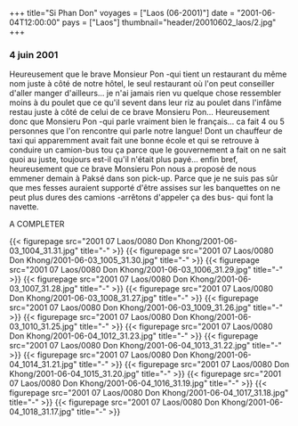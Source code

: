 +++
title="Si Phan Don"
voyages = ["Laos (06-2001)"]
date = "2001-06-04T12:00:00"
pays = ["Laos"]
thumbnail="header/20010602_laos/2.jpg"
+++
### 4 juin 2001

Heureusement que le brave Monsieur Pon -qui tient un restaurant du même nom 
juste à côté de notre hôtel, le seul restaurant où l'on peut conseiller d'aller 
manger d'ailleurs... je n'ai jamais rien vu quelque chose ressembler moins à 
du poulet que ce qu'il sevent dans leur riz au poulet dans l'infâme restau juste 
à côté de celui de ce brave Monsieru Pon... Heureusement donc que Monsieru Pon 
-qui parle vraiment bien le français... ca fait 4 ou 5 personnes que l'on rencontre 
qui parle notre langue! Dont un chauffeur de taxi qui apparemment avait fait 
une bonne école et qui se retrouve à conduire un camion-bus tou ça parce que 
le gouvernement a fait on ne sait quoi au juste, toujours est-il qu'il n'était 
plus payé... enfin bref, heureusement que ce brave Monsieru Pon nous a proposé 
de nous emmener demain à Paksé dans son pick-up. Parce que je ne suis pas sûr 
que mes fesses auraient supporté d'être assises sur les banquettes on ne peut 
plus dures des camions -arrêtons d'appeler ça des bus- qui font la navette.

A COMPLETER


<div id="TOTO">{{< figurepage src="2001 07 Laos/0080 Don Khong/2001-06-03_1004_31.31.jpg" title="-"  >}}
{{< figurepage src="2001 07 Laos/0080 Don Khong/2001-06-03_1005_31.30.jpg" title="-"  >}}
{{< figurepage src="2001 07 Laos/0080 Don Khong/2001-06-03_1006_31.29.jpg" title="-"  >}}
{{< figurepage src="2001 07 Laos/0080 Don Khong/2001-06-03_1007_31.28.jpg" title="-"  >}}
{{< figurepage src="2001 07 Laos/0080 Don Khong/2001-06-03_1008_31.27.jpg" title="-"  >}}
{{< figurepage src="2001 07 Laos/0080 Don Khong/2001-06-03_1009_31.26.jpg" title="-"  >}}
{{< figurepage src="2001 07 Laos/0080 Don Khong/2001-06-03_1010_31.25.jpg" title="-"  >}}
{{< figurepage src="2001 07 Laos/0080 Don Khong/2001-06-04_1012_31.23.jpg" title="-"  >}}
{{< figurepage src="2001 07 Laos/0080 Don Khong/2001-06-04_1013_31.22.jpg" title="-"  >}}
{{< figurepage src="2001 07 Laos/0080 Don Khong/2001-06-04_1014_31.21.jpg" title="-"  >}}
{{< figurepage src="2001 07 Laos/0080 Don Khong/2001-06-04_1015_31.20.jpg" title="-"  >}}
{{< figurepage src="2001 07 Laos/0080 Don Khong/2001-06-04_1016_31.19.jpg" title="-"  >}}
{{< figurepage src="2001 07 Laos/0080 Don Khong/2001-06-04_1017_31.18.jpg" title="-"  >}}
{{< figurepage src="2001 07 Laos/0080 Don Khong/2001-06-04_1018_31.17.jpg" title="-"  >}}
</DIV>

